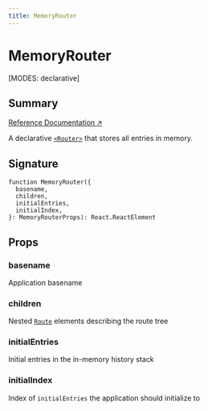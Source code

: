 ```yaml
---
title: MemoryRouter
---
```


# MemoryRouter

<!--
⚠️ ⚠️ IMPORTANT ⚠️ ⚠️ 

Thank you for helping improve our documentation!

This file is auto-generated from the JSDoc comments in the source
code, so please edit the JSDoc comments in the file below and this
file will be re-generated once those changes are merged.

https://github.com/remix-run/react-router/blob/main/packages/react-router/lib/components.tsx
-->

[MODES: declarative]

## Summary

[Reference Documentation ↗](https://api.reactrouter.com/v7/functions/react_router.MemoryRouter.html)

A declarative [`<Router>`](../declarative-routers/Router) that stores all entries in memory.

## Signature

```tsx
function MemoryRouter({
  basename,
  children,
  initialEntries,
  initialIndex,
}: MemoryRouterProps): React.ReactElement
```

## Props

### basename

Application basename

### children

Nested [`Route`](../components/Route) elements describing the route tree

### initialEntries

Initial entries in the in-memory history stack

### initialIndex

Index of `initialEntries` the application should initialize to

